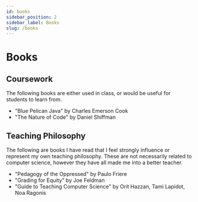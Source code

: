 ```yaml
---
id: books
sidebar_position: 2
sidebar_label: Books
slug: /books
---
```


# Books

## Coursework

The following books are either used in class, or would be useful for students to learn from.

- "Blue Pelican Java" by Charles Emerson Cook
- "The Nature of Code" by Daniel Shiffman

## Teaching Philosophy

The following are books I have read that I feel strongly influence or represent my own teaching philosophy. These are not necessarily related to computer science, however they have all made me into a better teacher.

- "Pedagogy of the Oppressed" by Paulo Friere
- "Grading for Equity" by Joe Feldman
- "Guide to Teaching Computer Science" by Orit Hazzan, Tami Lapidot, Noa Ragonis
